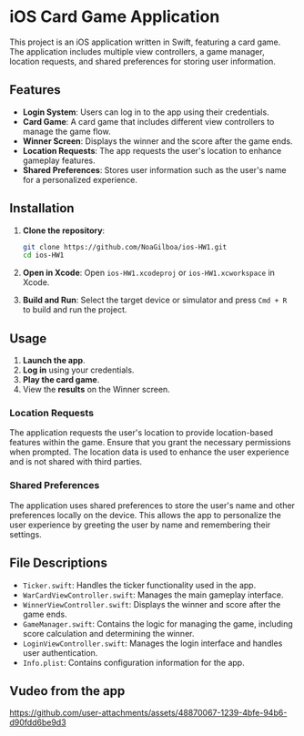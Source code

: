
# iOS Card Game Application

This project is an iOS application written in Swift, featuring a card game. The application includes multiple view controllers, a game manager, location requests, and shared preferences for storing user information.

## Features
- **Login System**: Users can log in to the app using their credentials.
- **Card Game**: A card game that includes different view controllers to manage the game flow.
- **Winner Screen**: Displays the winner and the score after the game ends.
- **Location Requests**: The app requests the user's location to enhance gameplay features.
- **Shared Preferences**: Stores user information such as the user's name for a personalized experience.

## Installation

1. **Clone the repository**:
    ```bash
    git clone https://github.com/NoaGilboa/ios-HW1.git
    cd ios-HW1
    ```

2. **Open in Xcode**:
    Open `ios-HW1.xcodeproj` or `ios-HW1.xcworkspace` in Xcode.

3. **Build and Run**:
    Select the target device or simulator and press `Cmd + R` to build and run the project.

## Usage

1. **Launch the app**.
2. **Log in** using your credentials.
3. **Play the card game**.
4. View the **results** on the Winner screen.

### Location Requests

The application requests the user's location to provide location-based features within the game. Ensure that you grant the necessary permissions when prompted. The location data is used to enhance the user experience and is not shared with third parties.

### Shared Preferences

The application uses shared preferences to store the user's name and other preferences locally on the device. This allows the app to personalize the user experience by greeting the user by name and remembering their settings.

## File Descriptions

- `Ticker.swift`: Handles the ticker functionality used in the app.
- `WarCardViewController.swift`: Manages the main gameplay interface.
- `WinnerViewController.swift`: Displays the winner and score after the game ends.
- `GameManager.swift`: Contains the logic for managing the game, including score calculation and determining the winner.
- `LoginViewController.swift`: Manages the login interface and handles user authentication.
- `Info.plist`: Contains configuration information for the app.

## Vudeo from the app

https://github.com/user-attachments/assets/48870067-1239-4bfe-94b6-d90fdd6be9d3




